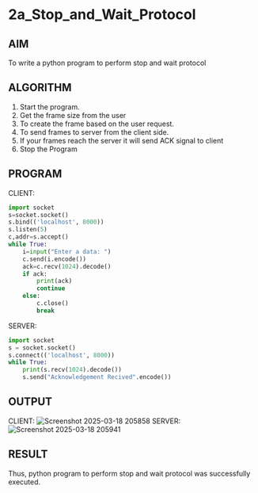 # 2a_Stop_and_Wait_Protocol
## AIM 
To write a python program to perform stop and wait protocol
## ALGORITHM
1. Start the program.
2. Get the frame size from the user
3. To create the frame based on the user request.
4. To send frames to server from the client side.
5. If your frames reach the server it will send ACK signal to client
6. Stop the Program
## PROGRAM
CLIENT:
```py
import socket
s=socket.socket()
s.bind(('localhost', 8000))
s.listen(5)
c,addr=s.accept()
while True:
    i=input("Enter a data: ")
    c.send(i.encode())
    ack=c.recv(1024).decode()
    if ack:
        print(ack)
        continue
    else:
        c.close()
        break
```
SERVER:
```py
import socket
s = socket.socket()
s.connect(('localhost', 8000))
while True:
    print(s.recv(1024).decode())
    s.send("Acknowledgement Recived".encode())
```
## OUTPUT
CLIENT:
![Screenshot 2025-03-18 205858](https://github.com/user-attachments/assets/e5baef14-111c-4ece-8378-74df67468f92)
SERVER:
![Screenshot 2025-03-18 205941](https://github.com/user-attachments/assets/f1afc058-4637-4c95-92fb-c782795deb56)


## RESULT
Thus, python program to perform stop and wait protocol was successfully executed.
